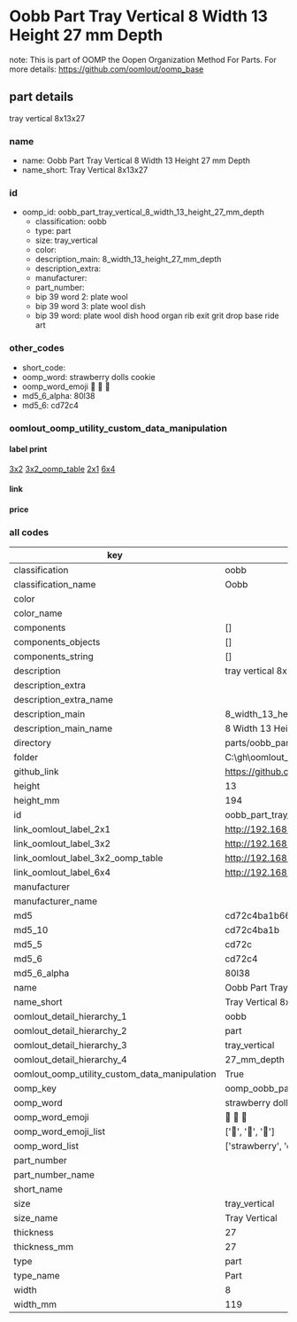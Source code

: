 # Oobb Part Tray Vertical 8 Width 13 Height 27 mm Depth  

note: This is part of OOMP the Oopen Organization Method For Parts. For more details: https://github.com/oomlout/oomp_base

##  part details
  



tray vertical 8x13x27



### name
* name: Oobb Part Tray Vertical 8 Width 13 Height 27 mm Depth
* name_short: Tray Vertical 8x13x27 
### id
* oomp_id: oobb_part_tray_vertical_8_width_13_height_27_mm_depth
  * classification: oobb
  * type: part
  * size: tray_vertical
  * color: 
  * description_main: 8_width_13_height_27_mm_depth
  * description_extra: 
  * manufacturer: 
  * part_number: 
  * bip 39 word 2: plate wool
  * bip 39 word 3: plate wool dish
  * bip 39 word: plate wool dish hood organ rib exit grit drop base ride art

### other_codes
* short_code: 
* oomp_word: strawberry dolls cookie
* oomp_word_emoji :strawberry: :dolls: :cookie:
* md5_6_alpha: 80l38
* md5_6: cd72c4






### oomlout_oomp_utility_custom_data_manipulation
#### label print
[3x2](http://192.168.1.245:1112/?label=oomp%2080l38)
[3x2_oomp_table](http://192.168.1.108:1112/?label=oomp%2080l38)
[2x1](http://192.168.1.242:1112/?label=oomp%2080l38)
[6x4](http://192.168.1.55:1112/?label=oomp%2080l38)    

#### link

                              

#### price







### all codes 
| key | value |  
| --- | --- |  
| classification | oobb |  
| classification_name | Oobb |  
| color |  |  
| color_name |  |  
| components | [] |  
| components_objects | [] |  
| components_string | [] |  
| description | tray vertical 8x13x27 |  
| description_extra |  |  
| description_extra_name |  |  
| description_main | 8_width_13_height_27_mm_depth |  
| description_main_name | 8 Width 13 Height 27 mm Depth |  
| directory | parts/oobb_part_tray_vertical_8_width_13_height_27_mm_depth |  
| folder | C:\gh\oomlout_oobb_version_4_generated_parts\parts\oobb_part_tray_vertical_8_width_13_height_27_mm_depth |  
| github_link | https://github.com/oomlout/oomlout_oomp_part_src/tree/main/parts/oobb_part_tray_vertical_8_width_13_height_27_mm_depth |  
| height | 13 |  
| height_mm | 194 |  
| id | oobb_part_tray_vertical_8_width_13_height_27_mm_depth |  
| link_oomlout_label_2x1 | http://192.168.1.242:1112/?label=oomp%2080l38 |  
| link_oomlout_label_3x2 | http://192.168.1.245:1112/?label=oomp%2080l38 |  
| link_oomlout_label_3x2_oomp_table | http://192.168.1.108:1112/?label=oomp%2080l38 |  
| link_oomlout_label_6x4 | http://192.168.1.55:1112/?label=oomp%2080l38 |  
| manufacturer |  |  
| manufacturer_name |  |  
| md5 | cd72c4ba1b66a9fee3ce36d47e7f5531 |  
| md5_10 | cd72c4ba1b |  
| md5_5 | cd72c |  
| md5_6 | cd72c4 |  
| md5_6_alpha | 80l38 |  
| name | Oobb Part Tray Vertical 8 Width 13 Height 27 mm Depth |  
| name_short | Tray Vertical 8x13x27  |  
| oomlout_detail_hierarchy_1 | oobb |  
| oomlout_detail_hierarchy_2 | part |  
| oomlout_detail_hierarchy_3 | tray_vertical |  
| oomlout_detail_hierarchy_4 | 27_mm_depth |  
| oomlout_oomp_utility_custom_data_manipulation | True |  
| oomp_key | oomp_oobb_part_tray_vertical_8_width_13_height_27_mm_depth |  
| oomp_word | strawberry dolls cookie |  
| oomp_word_emoji | :strawberry: :dolls: :cookie: |  
| oomp_word_emoji_list | [':strawberry:', ':dolls:', ':cookie:'] |  
| oomp_word_list | ['strawberry', 'dolls', 'cookie'] |  
| part_number |  |  
| part_number_name |  |  
| short_name |  |  
| size | tray_vertical |  
| size_name | Tray Vertical |  
| thickness | 27 |  
| thickness_mm | 27 |  
| type | part |  
| type_name | Part |  
| width | 8 |  
| width_mm | 119 |  

